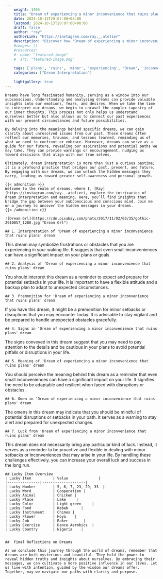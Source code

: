 ```yaml
---
    weight: 1405
    title: "Dream of experiencing a minor inconvenience that ruins plans"  # Assuming 'title' column exists
    date: 2024-10-13T20:07:00+08:00
    lastmod: 2024-10-13T20:07:00+08:00
    draft: false
    author: "ray"
    authorLink: "https://instagram.com/ray._.atelier"
    description: "Discover how 'Dream of experiencing a minor inconvenience that ruins plans' can interpret your future and uncover its significant meanings in your life."
    #images: []
    #resources:
    #- name: "featured-image"
    #  src: "featured-image.png"
    
    tags: ['plans', 'ruins', 'minor', 'experiencing', 'Dream', 'inconvenience', 'a', 'of', 'that']
    categories: ["Dream Interpretation"]
    
    lightgallery: true
---
```

    
    Dreams have long fascinated humanity, serving as a window into our subconscious. Understanding and analyzing dreams can provide valuable insights into our emotions, fears, and desires. When we take the time to interpret our dreams, we begin to unravel the complex tapestry of our inner thoughts. This process not only helps us understand ourselves better but also allows us to connect our past experiences with our present circumstances and future possibilities.
    
    By delving into the meanings behind specific dreams, we can gain clarity about unresolved issues from our past. These dreams often reflect our memories, traumas, and lessons learned, reminding us of what we need to confront or embrace. Moreover, dreams can serve as a guide for our future, revealing our aspirations and potential paths we may take. They can provide warnings or encouragement, nudging us toward decisions that align with our true selves.
    
    Ultimately, dream interpretation is more than just a curious pastime; it is a profound practice that bridges our past, present, and future. By engaging with our dreams, we can unlock the hidden messages they carry, leading us toward greater self-awareness and personal growth.
    
    {{< admonition >}}
    Welcome to the realm of dreams, where I, [Ray](https://instagram.com/ray._.atelier), explore the intricacies of dream interpretation and meaning. Here, you’ll find insights that bridge the gap between your subconscious and conscious mind. Join me on a journey to uncover the hidden messages in your dreams.
    {{< /admonition >}}
    
    ![Dream Grl](https://cdn.pixabay.com/photo/2017/11/02/03/35/gothic-2910057_1280.jpg "Dream Grl")
    
    ## 1. Interpretation of 'Dream of experiencing a minor inconvenience that ruins plans' dream
    
This dream may symbolize frustrations or obstacles that you are experiencing in your waking life. It suggests that even small inconveniences can have a significant impact on your plans or goals.
    
    ## 2. Analysis of 'Dream of experiencing a minor inconvenience that ruins plans' dream
    
You should interpret this dream as a reminder to expect and prepare for potential setbacks in your life. It is important to have a flexible attitude and a backup plan to adapt to unexpected circumstances.
    
    ## 3. Premonition for 'Dream of experiencing a minor inconvenience that ruins plans' dream
    
If you have this dream, it might be a premonition for minor setbacks or disruptions that you may encounter today. It is advisable to stay vigilant and be prepared to handle unexpected obstacles gracefully.
    
    ## 4. Signs in 'Dream of experiencing a minor inconvenience that ruins plans' dream
    
The signs conveyed in this dream suggest that you may need to pay attention to the details and be cautious in your plans to avoid potential pitfalls or disruptions in your life.
    
    ## 5. Meaning of 'Dream of experiencing a minor inconvenience that ruins plans' dream
    
You should perceive the meaning behind this dream as a reminder that even small inconveniences can have a significant impact on your life. It signifies the need to be adaptable and resilient when faced with disruptions or obstacles.
    
    ## 6. Omen in 'Dream of experiencing a minor inconvenience that ruins plans' dream
    
The omens in this dream may indicate that you should be mindful of potential disruptions or setbacks in your path. It serves as a warning to stay alert and prepared for unexpected changes.
    
    ## 7. Luck from 'Dream of experiencing a minor inconvenience that ruins plans' dream
    
This dream does not necessarily bring any particular kind of luck. Instead, it serves as a reminder to be proactive and flexible in dealing with minor setbacks or inconveniences that may arise in your life. By handling these challenges effectively, you can increase your overall luck and success in the long run.
    
    ## Lucky Item Overview
    | Lucky Item          | Value              |
    |---------------|--------------------|
    | Lucky Number        | 5, 6, 7, 23, 29, 33  |
    | Lucky Word          | Cooperation |
    | Lucky Animal        | Chicken |
    | Lucky Place         | Lake     |
    | Lucky Color         | Light green     |
    | Lucky Food          | Kebab      |
    | Lucky Instrument    | Chimes |
    | Lucky Flower        | Hoya    |
    | Lucky Job           | Baker       |
    | Lucky Exercise      | Dance Aerobics  |
    | Lucky Country       | Nigeria    |
    
    
    ##  Final Reflections on Dreams
    
    As we conclude this journey through the world of dreams, remember that dreams are both mysterious and beautiful. They hold the power to reveal hidden truths and insights about ourselves. By embracing their messages, we can cultivate a more positive influence in our lives. Let us live with intention, guided by the wisdom our dreams offer. Together, may we navigate our paths with clarity and purpose.
    